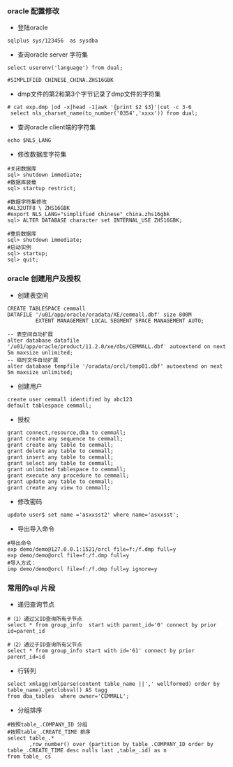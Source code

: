 ### oracle 配置修改
- 登陆oracle
```shell
sqlplus sys/123456  as sysdba
```

- 查询oracle server 字符集
```shell
select userenv('language') from dual;

#SIMPLIFIED CHINESE_CHINA.ZHS16GBK
```
- dmp文件的第2和第3个字节记录了dmp文件的字符集
```shell
# cat exp.dmp |od -x|head -1|awk '{print $2 $3}'|cut -c 3-6
 select nls_charset_name(to_number('0354','xxxx')) from dual;
```
- 查询oracle client端的字符集
```shell
echo $NLS_LANG
```

- 修改数据库字符集
```shell
#关闭数据库 
sql> shutdown immediate;
#数据库装载 
sql> startup restrict;

#数据字符集修改
#AL32UTF8 \ ZHS16GBK
#export NLS_LANG="simplified chinese"_china.zhs16gbk
sql> ALTER DATABASE character set INTERNAL_USE ZHS16GBK;

#重启数据库 
sql> shutdown immediate;
#启动实例
sql> startup;
sql> quit;
```

### oracle 创建用户及授权
- 创建表空间
```shell
CREATE TABLESPACE cemmall
DATAFILE '/u01/app/oracle/oradata/XE/cemmall.dbf' size 800M
         EXTENT MANAGEMENT LOCAL SEGMENT SPACE MANAGEMENT AUTO;
         
-- 表空间自动扩展
alter database datafile '/u01/app/oracle/product/11.2.0/xe/dbs/CEMMALL.dbf' autoextend on next 5m maxsize unlimited;
-- 临时文件自动扩展
alter database tempfile '/oradata/orcl/temp01.dbf' autoextend on next 5m maxsize unlimited;
```
- 创建用户
```shell
create user cemmall identified by abc123
default tablespace cemmall;
```
- 授权
```shell
grant connect,resource,dba to cemmall;
grant create any sequence to cemmall;
grant create any table to cemmall;
grant delete any table to cemmall;
grant insert any table to cemmall;
grant select any table to cemmall;
grant unlimited tablespace to cemmall;
grant execute any procedure to cemmall;
grant update any table to cemmall;
grant create any view to cemmall;
```

- 修改密码
```shell
update user$ set name ='asxxsst2' where name='asxxsst';
```

- 导出导入命令
```shell
#导出命令
exp demo/demo@127.0.0.1:1521/orcl file=f:/f.dmp full=y
exp demo/demo@orcl file=f:/f.dmp full=y
#导入方式：
imp demo/demo@orcl file=f:/f.dmp full=y ignore=y
```

### 常用的sql 片段

- 递归查询节点
```shell
#（1）通过父ID查询所有子节点
select * from group_info  start with parent_id='0' connect by prior id=parent_id

#（2）通过子ID查询所有父节点
select * from group_info start with id='61' connect by prior parent_id=id
```

- 行转列
```shell
select xmlagg(xmlparse(content table_name ||',' wellformed) order by table_name).getclobval() AS tagg
from dba_tables  where owner='CEMMALL';
```

- 分组排序
```shell
#按照table_.COMPANY_ID 分组
#按照table_.CREATE_TIME 排序
select table_.*
       ,row_number() over (partition by table_.COMPANY_ID order by table_.CREATE_TIME desc nulls last ,table_.id) as n
from table_ cs
```